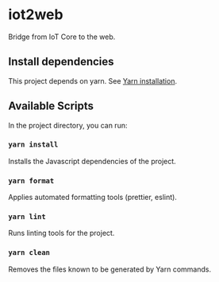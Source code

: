 # iot2web

Bridge from IoT Core to the web.

## Install dependencies

This project depends on yarn. See [Yarn installation](https://classic.yarnpkg.com/en/docs/install).

## Available Scripts

In the project directory, you can run:

### `yarn install`

Installs the Javascript dependencies of the project.

### `yarn format`

Applies automated formatting tools (prettier, eslint).

### `yarn lint`

Runs linting tools for the project.

### `yarn clean`

Removes the files known to be generated by Yarn commands.
